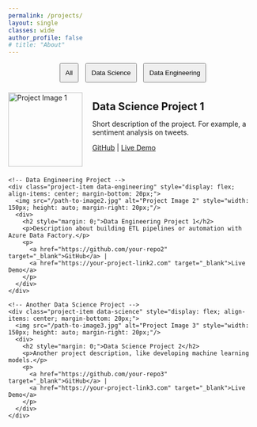 ```yaml
---
permalink: /projects/
layout: single
classes: wide
author_profile: false
# title: "About"
---
```


<div>
  <!-- Filter Navigation -->
  <div style="margin-bottom: 20px; text-align: center;">
    <button onclick="filterProjects('all')" style="margin-right: 10px; padding: 10px;">All</button>
    <button onclick="filterProjects('data-science')" style="margin-right: 10px; padding: 10px;">Data Science</button>
    <button onclick="filterProjects('data-engineering')" style="padding: 10px;">Data Engineering</button>
  </div>

  <!-- Project List -->
  <div class="project" id="project-container">
    <!-- Data Science Project -->
    <div class="project-item data-science" style="display: flex; align-items: center; margin-bottom: 20px;">
      <img src="/path-to-image1.jpg" alt="Project Image 1" style="width: 150px; height: auto; margin-right: 20px;"/>
      <div>
        <h2 style="margin: 0;">Data Science Project 1</h2>
        <p>Short description of the project. For example, a sentiment analysis on tweets.</p>
        <p>
          <a href="https://github.com/your-repo1" target="_blank">GitHub</a> |
          <a href="https://your-project-link1.com" target="_blank">Live Demo</a>
        </p>
      </div>
    </div>

    <!-- Data Engineering Project -->
    <div class="project-item data-engineering" style="display: flex; align-items: center; margin-bottom: 20px;">
      <img src="/path-to-image2.jpg" alt="Project Image 2" style="width: 150px; height: auto; margin-right: 20px;"/>
      <div>
        <h2 style="margin: 0;">Data Engineering Project 1</h2>
        <p>Description about building ETL pipelines or automation with Azure Data Factory.</p>
        <p>
          <a href="https://github.com/your-repo2" target="_blank">GitHub</a> |
          <a href="https://your-project-link2.com" target="_blank">Live Demo</a>
        </p>
      </div>
    </div>

    <!-- Another Data Science Project -->
    <div class="project-item data-science" style="display: flex; align-items: center; margin-bottom: 20px;">
      <img src="/path-to-image3.jpg" alt="Project Image 3" style="width: 150px; height: auto; margin-right: 20px;"/>
      <div>
        <h2 style="margin: 0;">Data Science Project 2</h2>
        <p>Another project description, like developing machine learning models.</p>
        <p>
          <a href="https://github.com/your-repo3" target="_blank">GitHub</a> |
          <a href="https://your-project-link3.com" target="_blank">Live Demo</a>
        </p>
      </div>
    </div>
  </div>
</div>

<script>
  // JavaScript Function to Filter Projects
  function filterProjects(category) {
    const projects = document.querySelectorAll('.project-item');
    projects.forEach(project => {
      if (category === 'all' || project.classList.contains(category)) {
        project.style.display = 'flex';
      } else {
        project.style.display = 'none';
      }
    });
  }
</script>